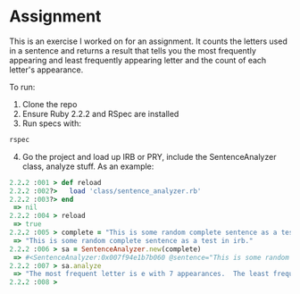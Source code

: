 Assignment
==========

This is an exercise I worked on for an assignment.  It counts the letters used in a sentence and returns a result that tells you the most frequently appearing and least frequently appearing letter and the count of each letter's appearance.

To run:

1. Clone the repo
2. Ensure Ruby 2.2.2 and RSpec are installed
3. Run specs with:
```ruby
rspec
```
4. Go the project and load up IRB or PRY, include the SentenceAnalyzer class, analyze stuff.  As an example:
```ruby
2.2.2 :001 > def reload
2.2.2 :002?>   load 'class/sentence_analyzer.rb'
2.2.2 :003?> end
 => nil
2.2.2 :004 > reload
 => true
2.2.2 :005 > complete = "This is some random complete sentence as a test in irb."
 => "This is some random complete sentence as a test in irb."
2.2.2 :006 > sa = SentenceAnalyzer.new(complete)
 => #<SentenceAnalyzer:0x007f94e1b7b060 @sentence="This is some random complete sentence as a test in irb.">
2.2.2 :007 > sa.analyze
 => "The most frequent letter is e with 7 appearances.  The least frequent letter is b with 1 appearance."
2.2.2 :008 >
```

